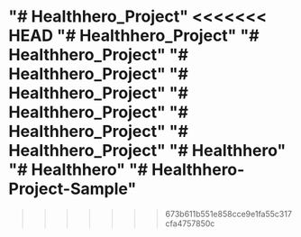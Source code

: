 "# Healthhero_Project" 
<<<<<<< HEAD
"# Healthhero_Project" 
"# Healthhero_Project" 
"# Healthhero_Project" 
"# Healthhero_Project" 
"# Healthhero_Project" 
"# Healthhero_Project" 
"# Healthhero_Project" 
"# Healthhero" 
"# Healthhero" 
"# Healthhero-Project-Sample" 
=======

>>>>>>> 673b611b551e858cce9e1fa55c317cfa4757850c
